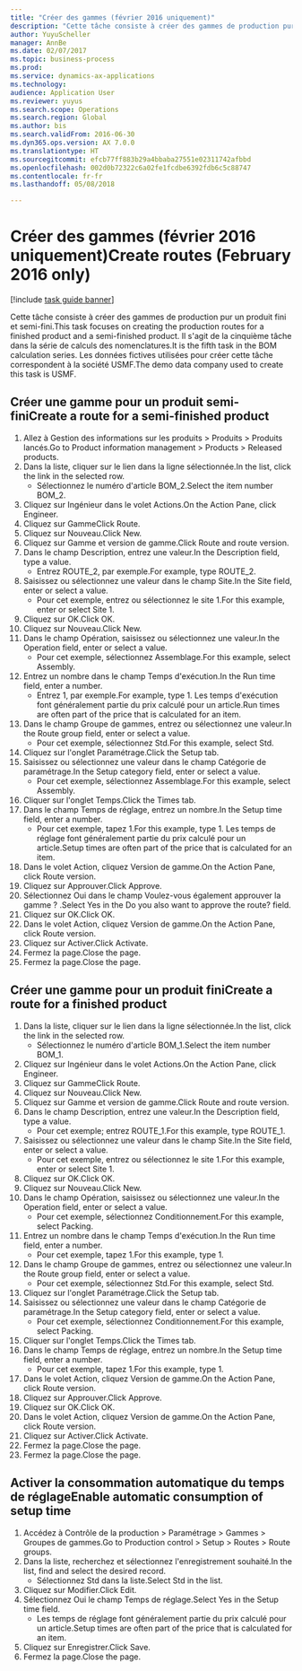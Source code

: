```yaml
--- 
title: "Créer des gammes (février 2016 uniquement)"
description: "Cette tâche consiste à créer des gammes de production pur un produit fini et semi-fini."
author: YuyuScheller
manager: AnnBe
ms.date: 02/07/2017
ms.topic: business-process
ms.prod: 
ms.service: dynamics-ax-applications
ms.technology: 
audience: Application User
ms.reviewer: yuyus
ms.search.scope: Operations
ms.search.region: Global
ms.author: bis
ms.search.validFrom: 2016-06-30
ms.dyn365.ops.version: AX 7.0.0
ms.translationtype: HT
ms.sourcegitcommit: efcb77ff883b29a4bbaba27551e02311742afbbd
ms.openlocfilehash: 002d0b72322c6a02fe1fcdbe6392fdb6c5c88747
ms.contentlocale: fr-fr
ms.lasthandoff: 05/08/2018

---
```

# <a name="create-routes-february-2016-only"></a><span data-ttu-id="ff1bf-103">Créer des gammes (février 2016 uniquement)</span><span class="sxs-lookup"><span data-stu-id="ff1bf-103">Create routes (February 2016 only)</span></span>

[!include [task guide banner](../../includes/task-guide-banner.md)]

<span data-ttu-id="ff1bf-104">Cette tâche consiste à créer des gammes de production pur un produit fini et semi-fini.</span><span class="sxs-lookup"><span data-stu-id="ff1bf-104">This task focuses on creating the production routes for a finished product and a semi-finished product.</span></span> <span data-ttu-id="ff1bf-105">Il s'agit de la cinquième tâche dans la série de calculs des nomenclatures.</span><span class="sxs-lookup"><span data-stu-id="ff1bf-105">It is the fifth task in the BOM calculation series.</span></span> <span data-ttu-id="ff1bf-106">Les données fictives utilisées pour créer cette tâche correspondent à la société USMF.</span><span class="sxs-lookup"><span data-stu-id="ff1bf-106">The demo data company used to create this task is USMF.</span></span>


## <a name="create-a-route-for-a-semi-finished-product"></a><span data-ttu-id="ff1bf-107">Créer une gamme pour un produit semi-fini</span><span class="sxs-lookup"><span data-stu-id="ff1bf-107">Create a route for a semi-finished product</span></span>
1. <span data-ttu-id="ff1bf-108">Allez à Gestion des informations sur les produits > Produits > Produits lancés.</span><span class="sxs-lookup"><span data-stu-id="ff1bf-108">Go to Product information management > Products > Released products.</span></span>
2. <span data-ttu-id="ff1bf-109">Dans la liste, cliquer sur le lien dans la ligne sélectionnée.</span><span class="sxs-lookup"><span data-stu-id="ff1bf-109">In the list, click the link in the selected row.</span></span>
    * <span data-ttu-id="ff1bf-110">Sélectionnez le numéro d'article BOM_2.</span><span class="sxs-lookup"><span data-stu-id="ff1bf-110">Select the item number BOM_2.</span></span>  
3. <span data-ttu-id="ff1bf-111">Cliquez sur Ingénieur dans le volet Actions.</span><span class="sxs-lookup"><span data-stu-id="ff1bf-111">On the Action Pane, click Engineer.</span></span>
4. <span data-ttu-id="ff1bf-112">Cliquez sur Gamme</span><span class="sxs-lookup"><span data-stu-id="ff1bf-112">Click Route.</span></span>
5. <span data-ttu-id="ff1bf-113">Cliquez sur Nouveau.</span><span class="sxs-lookup"><span data-stu-id="ff1bf-113">Click New.</span></span>
6. <span data-ttu-id="ff1bf-114">Cliquez sur Gamme et version de gamme.</span><span class="sxs-lookup"><span data-stu-id="ff1bf-114">Click Route and route version.</span></span>
7. <span data-ttu-id="ff1bf-115">Dans le champ Description, entrez une valeur.</span><span class="sxs-lookup"><span data-stu-id="ff1bf-115">In the Description field, type a value.</span></span>
    * <span data-ttu-id="ff1bf-116">Entrez ROUTE_2, par exemple.</span><span class="sxs-lookup"><span data-stu-id="ff1bf-116">For example, type ROUTE_2.</span></span>  
8. <span data-ttu-id="ff1bf-117">Saisissez ou sélectionnez une valeur dans le champ Site.</span><span class="sxs-lookup"><span data-stu-id="ff1bf-117">In the Site field, enter or select a value.</span></span>
    * <span data-ttu-id="ff1bf-118">Pour cet exemple, entrez ou sélectionnez le site 1.</span><span class="sxs-lookup"><span data-stu-id="ff1bf-118">For this example, enter or select Site 1.</span></span>  
9. <span data-ttu-id="ff1bf-119">Cliquez sur OK.</span><span class="sxs-lookup"><span data-stu-id="ff1bf-119">Click OK.</span></span>
10. <span data-ttu-id="ff1bf-120">Cliquez sur Nouveau.</span><span class="sxs-lookup"><span data-stu-id="ff1bf-120">Click New.</span></span>
11. <span data-ttu-id="ff1bf-121">Dans le champ Opération, saisissez ou sélectionnez une valeur.</span><span class="sxs-lookup"><span data-stu-id="ff1bf-121">In the Operation field, enter or select a value.</span></span>
    * <span data-ttu-id="ff1bf-122">Pour cet exemple, sélectionnez Assemblage.</span><span class="sxs-lookup"><span data-stu-id="ff1bf-122">For this example, select Assembly.</span></span>  
12. <span data-ttu-id="ff1bf-123">Entrez un nombre dans le champ Temps d'exécution.</span><span class="sxs-lookup"><span data-stu-id="ff1bf-123">In the Run time field, enter a number.</span></span>
    * <span data-ttu-id="ff1bf-124">Entrez 1, par exemple.</span><span class="sxs-lookup"><span data-stu-id="ff1bf-124">For example, type 1.</span></span> <span data-ttu-id="ff1bf-125">Les temps d'exécution font généralement partie du prix calculé pour un article.</span><span class="sxs-lookup"><span data-stu-id="ff1bf-125">Run times are often part of the price that is calculated for an item.</span></span>  
13. <span data-ttu-id="ff1bf-126">Dans le champ Groupe de gammes, entrez ou sélectionnez une valeur.</span><span class="sxs-lookup"><span data-stu-id="ff1bf-126">In the Route group field, enter or select a value.</span></span>
    * <span data-ttu-id="ff1bf-127">Pour cet exemple, sélectionnez Std.</span><span class="sxs-lookup"><span data-stu-id="ff1bf-127">For this example, select Std.</span></span>  
14. <span data-ttu-id="ff1bf-128">Cliquez sur l'onglet Paramétrage.</span><span class="sxs-lookup"><span data-stu-id="ff1bf-128">Click the Setup tab.</span></span>
15. <span data-ttu-id="ff1bf-129">Saisissez ou sélectionnez une valeur dans le champ Catégorie de paramétrage.</span><span class="sxs-lookup"><span data-stu-id="ff1bf-129">In the Setup category field, enter or select a value.</span></span>
    * <span data-ttu-id="ff1bf-130">Pour cet exemple, sélectionnez Assemblage.</span><span class="sxs-lookup"><span data-stu-id="ff1bf-130">For this example, select Assembly.</span></span>  
16. <span data-ttu-id="ff1bf-131">Cliquer sur l'onglet Temps.</span><span class="sxs-lookup"><span data-stu-id="ff1bf-131">Click the Times tab.</span></span>
17. <span data-ttu-id="ff1bf-132">Dans le champ Temps de réglage, entrez un nombre.</span><span class="sxs-lookup"><span data-stu-id="ff1bf-132">In the Setup time field, enter a number.</span></span>
    * <span data-ttu-id="ff1bf-133">Pour cet exemple, tapez 1.</span><span class="sxs-lookup"><span data-stu-id="ff1bf-133">For this example, type 1.</span></span> <span data-ttu-id="ff1bf-134">Les temps de réglage font généralement partie du prix calculé pour un article.</span><span class="sxs-lookup"><span data-stu-id="ff1bf-134">Setup times are often part of the price that is calculated for an item.</span></span>  
18. <span data-ttu-id="ff1bf-135">Dans le volet Action, cliquez Version de gamme.</span><span class="sxs-lookup"><span data-stu-id="ff1bf-135">On the Action Pane, click Route version.</span></span>
19. <span data-ttu-id="ff1bf-136">Cliquez sur Approuver.</span><span class="sxs-lookup"><span data-stu-id="ff1bf-136">Click Approve.</span></span>
20. <span data-ttu-id="ff1bf-137">Sélectionnez Oui dans le champ Voulez-vous également approuver la gamme ? .</span><span class="sxs-lookup"><span data-stu-id="ff1bf-137">Select Yes in the Do you also want to approve the route? field.</span></span>
21. <span data-ttu-id="ff1bf-138">Cliquez sur OK.</span><span class="sxs-lookup"><span data-stu-id="ff1bf-138">Click OK.</span></span>
22. <span data-ttu-id="ff1bf-139">Dans le volet Action, cliquez Version de gamme.</span><span class="sxs-lookup"><span data-stu-id="ff1bf-139">On the Action Pane, click Route version.</span></span>
23. <span data-ttu-id="ff1bf-140">Cliquez sur Activer.</span><span class="sxs-lookup"><span data-stu-id="ff1bf-140">Click Activate.</span></span>
24. <span data-ttu-id="ff1bf-141">Fermez la page.</span><span class="sxs-lookup"><span data-stu-id="ff1bf-141">Close the page.</span></span>
25. <span data-ttu-id="ff1bf-142">Fermez la page.</span><span class="sxs-lookup"><span data-stu-id="ff1bf-142">Close the page.</span></span>

## <a name="create-a-route-for-a-finished-product"></a><span data-ttu-id="ff1bf-143">Créer une gamme pour un produit fini</span><span class="sxs-lookup"><span data-stu-id="ff1bf-143">Create a route for a finished product</span></span>
1. <span data-ttu-id="ff1bf-144">Dans la liste, cliquer sur le lien dans la ligne sélectionnée.</span><span class="sxs-lookup"><span data-stu-id="ff1bf-144">In the list, click the link in the selected row.</span></span>
    * <span data-ttu-id="ff1bf-145">Sélectionnez le numéro d'article BOM_1.</span><span class="sxs-lookup"><span data-stu-id="ff1bf-145">Select the item number BOM_1.</span></span>  
2. <span data-ttu-id="ff1bf-146">Cliquez sur Ingénieur dans le volet Actions.</span><span class="sxs-lookup"><span data-stu-id="ff1bf-146">On the Action Pane, click Engineer.</span></span>
3. <span data-ttu-id="ff1bf-147">Cliquez sur Gamme</span><span class="sxs-lookup"><span data-stu-id="ff1bf-147">Click Route.</span></span>
4. <span data-ttu-id="ff1bf-148">Cliquez sur Nouveau.</span><span class="sxs-lookup"><span data-stu-id="ff1bf-148">Click New.</span></span>
5. <span data-ttu-id="ff1bf-149">Cliquez sur Gamme et version de gamme.</span><span class="sxs-lookup"><span data-stu-id="ff1bf-149">Click Route and route version.</span></span>
6. <span data-ttu-id="ff1bf-150">Dans le champ Description, entrez une valeur.</span><span class="sxs-lookup"><span data-stu-id="ff1bf-150">In the Description field, type a value.</span></span>
    * <span data-ttu-id="ff1bf-151">Pour cet exemple; entrez ROUTE_1.</span><span class="sxs-lookup"><span data-stu-id="ff1bf-151">For this example, type ROUTE_1.</span></span>  
7. <span data-ttu-id="ff1bf-152">Saisissez ou sélectionnez une valeur dans le champ Site.</span><span class="sxs-lookup"><span data-stu-id="ff1bf-152">In the Site field, enter or select a value.</span></span>
    * <span data-ttu-id="ff1bf-153">Pour cet exemple, entrez ou sélectionnez le site 1.</span><span class="sxs-lookup"><span data-stu-id="ff1bf-153">For this example, enter or select Site 1.</span></span>  
8. <span data-ttu-id="ff1bf-154">Cliquez sur OK.</span><span class="sxs-lookup"><span data-stu-id="ff1bf-154">Click OK.</span></span>
9. <span data-ttu-id="ff1bf-155">Cliquez sur Nouveau.</span><span class="sxs-lookup"><span data-stu-id="ff1bf-155">Click New.</span></span>
10. <span data-ttu-id="ff1bf-156">Dans le champ Opération, saisissez ou sélectionnez une valeur.</span><span class="sxs-lookup"><span data-stu-id="ff1bf-156">In the Operation field, enter or select a value.</span></span>
    * <span data-ttu-id="ff1bf-157">Pour cet exemple, sélectionnez Conditionnement.</span><span class="sxs-lookup"><span data-stu-id="ff1bf-157">For this example, select Packing.</span></span>  
11. <span data-ttu-id="ff1bf-158">Entrez un nombre dans le champ Temps d'exécution.</span><span class="sxs-lookup"><span data-stu-id="ff1bf-158">In the Run time field, enter a number.</span></span>
    * <span data-ttu-id="ff1bf-159">Pour cet exemple, tapez 1.</span><span class="sxs-lookup"><span data-stu-id="ff1bf-159">For this example, type 1.</span></span>  
12. <span data-ttu-id="ff1bf-160">Dans le champ Groupe de gammes, entrez ou sélectionnez une valeur.</span><span class="sxs-lookup"><span data-stu-id="ff1bf-160">In the Route group field, enter or select a value.</span></span>
    * <span data-ttu-id="ff1bf-161">Pour cet exemple, sélectionnez Std.</span><span class="sxs-lookup"><span data-stu-id="ff1bf-161">For this example, select Std.</span></span>  
13. <span data-ttu-id="ff1bf-162">Cliquez sur l'onglet Paramétrage.</span><span class="sxs-lookup"><span data-stu-id="ff1bf-162">Click the Setup tab.</span></span>
14. <span data-ttu-id="ff1bf-163">Saisissez ou sélectionnez une valeur dans le champ Catégorie de paramétrage.</span><span class="sxs-lookup"><span data-stu-id="ff1bf-163">In the Setup category field, enter or select a value.</span></span>
    * <span data-ttu-id="ff1bf-164">Pour cet exemple, sélectionnez Conditionnement.</span><span class="sxs-lookup"><span data-stu-id="ff1bf-164">For this example, select Packing.</span></span>  
15. <span data-ttu-id="ff1bf-165">Cliquer sur l'onglet Temps.</span><span class="sxs-lookup"><span data-stu-id="ff1bf-165">Click the Times tab.</span></span>
16. <span data-ttu-id="ff1bf-166">Dans le champ Temps de réglage, entrez un nombre.</span><span class="sxs-lookup"><span data-stu-id="ff1bf-166">In the Setup time field, enter a number.</span></span>
    * <span data-ttu-id="ff1bf-167">Pour cet exemple, tapez 1.</span><span class="sxs-lookup"><span data-stu-id="ff1bf-167">For this example, type 1.</span></span>  
17. <span data-ttu-id="ff1bf-168">Dans le volet Action, cliquez Version de gamme.</span><span class="sxs-lookup"><span data-stu-id="ff1bf-168">On the Action Pane, click Route version.</span></span>
18. <span data-ttu-id="ff1bf-169">Cliquez sur Approuver.</span><span class="sxs-lookup"><span data-stu-id="ff1bf-169">Click Approve.</span></span>
19. <span data-ttu-id="ff1bf-170">Cliquez sur OK.</span><span class="sxs-lookup"><span data-stu-id="ff1bf-170">Click OK.</span></span>
20. <span data-ttu-id="ff1bf-171">Dans le volet Action, cliquez Version de gamme.</span><span class="sxs-lookup"><span data-stu-id="ff1bf-171">On the Action Pane, click Route version.</span></span>
21. <span data-ttu-id="ff1bf-172">Cliquez sur Activer.</span><span class="sxs-lookup"><span data-stu-id="ff1bf-172">Click Activate.</span></span>
22. <span data-ttu-id="ff1bf-173">Fermez la page.</span><span class="sxs-lookup"><span data-stu-id="ff1bf-173">Close the page.</span></span>
23. <span data-ttu-id="ff1bf-174">Fermez la page.</span><span class="sxs-lookup"><span data-stu-id="ff1bf-174">Close the page.</span></span>

## <a name="enable-automatic-consumption-of-setup-time"></a><span data-ttu-id="ff1bf-175">Activer la consommation automatique du temps de réglage</span><span class="sxs-lookup"><span data-stu-id="ff1bf-175">Enable automatic consumption of setup time</span></span>
1. <span data-ttu-id="ff1bf-176">Accédez à Contrôle de la production > Paramétrage > Gammes > Groupes de gammes.</span><span class="sxs-lookup"><span data-stu-id="ff1bf-176">Go to Production control > Setup > Routes > Route groups.</span></span>
2. <span data-ttu-id="ff1bf-177">Dans la liste, recherchez et sélectionnez l'enregistrement souhaité.</span><span class="sxs-lookup"><span data-stu-id="ff1bf-177">In the list, find and select the desired record.</span></span>
    * <span data-ttu-id="ff1bf-178">Sélectionnez Std dans la liste.</span><span class="sxs-lookup"><span data-stu-id="ff1bf-178">Select Std in the list.</span></span>  
3. <span data-ttu-id="ff1bf-179">Cliquez sur Modifier.</span><span class="sxs-lookup"><span data-stu-id="ff1bf-179">Click Edit.</span></span>
4. <span data-ttu-id="ff1bf-180">Sélectionnez Oui le champ Temps de réglage.</span><span class="sxs-lookup"><span data-stu-id="ff1bf-180">Select Yes in the Setup time field.</span></span>
    * <span data-ttu-id="ff1bf-181">Les temps de réglage font généralement partie du prix calculé pour un article.</span><span class="sxs-lookup"><span data-stu-id="ff1bf-181">Setup times are often part of the price that is calculated for an item.</span></span>  
5. <span data-ttu-id="ff1bf-182">Cliquez sur Enregistrer.</span><span class="sxs-lookup"><span data-stu-id="ff1bf-182">Click Save.</span></span>
6. <span data-ttu-id="ff1bf-183">Fermez la page.</span><span class="sxs-lookup"><span data-stu-id="ff1bf-183">Close the page.</span></span>


